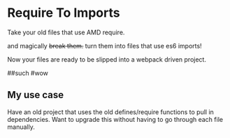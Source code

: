 # Require To Imports

Take your old files that use AMD require.

and magically ~~break them.~~ turn them into files that use es6 imports!<br/>

Now your files are ready to be slipped into a webpack driven project.

##such #wow


My use case
------

Have an old project that uses the old defines/require functions to pull in dependencies.
Want to upgrade this without having to go through each file manually.
